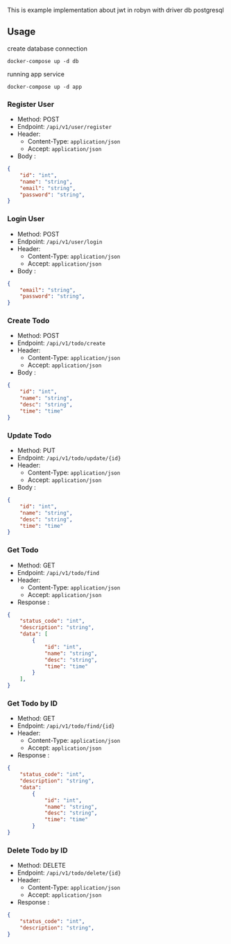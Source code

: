This is example implementation about jwt in robyn with driver db postgresql

## Usage
create database connection
```
docker-compose up -d db
```
running app service
```
docker-compose up -d app
```

### Register User
- Method: POST
- Endpoint: `/api/v1/user/register`
- Header:
    - Content-Type: `application/json`
    - Accept: `application/json`
- Body :
```json
{
    "id": "int",
    "name": "string",
    "email": "string",
    "password": "string",
}
```

### Login User
- Method: POST
- Endpoint: `/api/v1/user/login`
- Header:
    - Content-Type: `application/json`
    - Accept: `application/json`
- Body :
```json
{
    "email": "string",
    "password": "string",
}
```

### Create Todo
- Method: POST
- Endpoint: `/api/v1/todo/create`
- Header:
    - Content-Type: `application/json`
    - Accept: `application/json`
- Body :
```json
{
    "id": "int",
    "name": "string",
    "desc": "string",
    "time": "time"
}
```

### Update Todo
- Method: PUT
- Endpoint: `/api/v1/todo/update/{id}`
- Header:
    - Content-Type: `application/json`
    - Accept: `application/json`
- Body :
```json
{
    "id": "int",
    "name": "string",
    "desc": "string",
    "time": "time"
}
```

### Get Todo
- Method: GET
- Endpoint: `/api/v1/todo/find`
- Header:
    - Content-Type: `application/json`
    - Accept: `application/json`
- Response :
```json
{
    "status_code": "int",
    "description": "string",
    "data": [
        {
            "id": "int",
            "name": "string",
            "desc": "string",
            "time": "time"
        }
    ],
}
```

### Get Todo by ID
- Method: GET
- Endpoint: `/api/v1/todo/find/{id}`
- Header:
    - Content-Type: `application/json`
    - Accept: `application/json`
- Response :

```json
{
    "status_code": "int",
    "description": "string",
    "data": 
        {
            "id": "int",
            "name": "string",
            "desc": "string",
            "time": "time"
        }
}
```

### Delete Todo by ID
- Method: DELETE
- Endpoint: `/api/v1/todo/delete/{id}`
- Header:
    - Content-Type: `application/json`
    - Accept: `application/json`
- Response :

```json
{
    "status_code": "int",
    "description": "string",
}
```